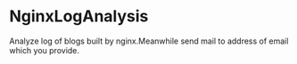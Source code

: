 # NginxLogAnalysis
Analyze  log of blogs built by nginx.Meanwhile send mail to address of email which you provide.

